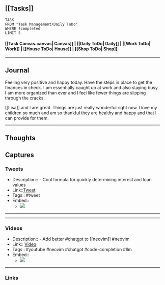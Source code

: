 ## [[Tasks]]

```dataview
TASK
FROM "Task Management/Daily ToDo"
WHERE !completed
LIMIT 5
```


#### [[Task Canvas.canvas| Canvas]] | [[Daily ToDo| Daily]] | [[Work ToDo| Work]] |  [[House ToDo| House]] |  [[Shop ToDo| Shop]] 
---


## Journal

Feeling very positive and happy today. Have the steps in place to get the finances in check. I am essentially caught up at work and also staying busy. I am more organized than ever and I feel like fewer things are slipping through the cracks.

[[Lisa]] and I are great. Things are just really wonderful right now. I love my children so much and am so thankful they are healthy and happy and that I can provide for them. 

---

## Thoughts

## Captures

### Tweets
- Description:: - Cool formula for quickly determining interest and loan values
- Link::[Tweet](https://twitter.com/docmilanfar/status/1673114538701647874)
- Tags:: #tweet
- Embed:: 
	- ![](https://twitter.com/docmilanfar/status/1673114538701647874)

 --- 

---
### Videos
- Description:: - Add better #chatgpt to [[neovim]] #neovim
- Link:: [Video](https://www.youtube.com/watch?v=7k0KZsheLP4)
- Tags:: #youtube #neovim #chatgpt #code-completion #llm
- Embed:: 
	- ![](https://www.youtube.com/watch?v=7k0KZsheLP4)

---
### Links



